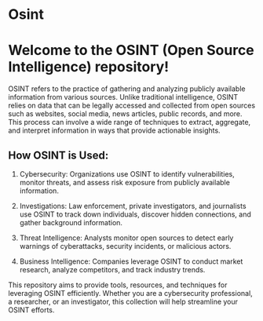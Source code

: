 # Osint
# **Welcome to the OSINT (Open Source Intelligence) repository!**

OSINT refers to the practice of gathering and analyzing publicly available information from various sources. Unlike traditional intelligence, OSINT relies on data that can be legally accessed and collected from open sources such as websites, social media, news articles, public records, and more. This process can involve a wide range of techniques to extract, aggregate, and interpret information in ways that provide actionable insights.

## How OSINT is Used:
1. Cybersecurity: Organizations use OSINT to identify vulnerabilities, monitor threats, and assess risk exposure from publicly available information.

2. Investigations: Law enforcement, private investigators, and journalists use OSINT to track down individuals, discover hidden connections, and gather background information.

3. Threat Intelligence: Analysts monitor open sources to detect early warnings of cyberattacks, security incidents, or malicious actors.

4. Business Intelligence: Companies leverage OSINT to conduct market research, analyze competitors, and track industry trends.

This repository aims to provide tools, resources, and techniques for leveraging OSINT efficiently. Whether you are a cybersecurity professional, a researcher, or an investigator, this collection will help streamline your OSINT efforts.
